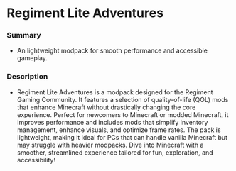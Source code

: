 # Regiment Lite Adventures

### Summary
- An lightweight modpack for smooth performance and accessible gameplay.

### Description
- Regiment Lite Adventures is a modpack designed for the Regiment Gaming Community. It features a selection of quality-of-life (QOL) mods that enhance Minecraft without drastically changing the core experience. Perfect for newcomers to Minecraft or modded Minecraft, it improves performance and includes mods that simplify inventory management, enhance visuals, and optimize frame rates. The pack is lightweight, making it ideal for PCs that can handle vanilla Minecraft but may struggle with heavier modpacks. Dive into Minecraft with a smoother, streamlined experience tailored for fun, exploration, and accessibility!
